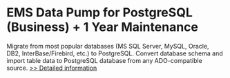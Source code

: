 # EMS Data Pump for PostgreSQL (Business) + 1 Year Maintenance
Migrate from most popular databases (MS SQL Server, MySQL, Oracle, DB2, InterBase/Firebird, etс.) to PostgreSQL. Convert database schema and import table data to PostgreSQL database from any ADO-compatible source.
[>> Detailed information](https://secure.shareit.com/shareit/product.html?productid=300067926&affiliateid=200057808)
